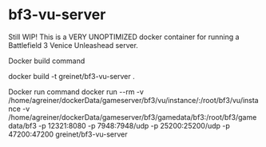 # bf3-vu-server
Still WIP! This is a VERY UNOPTIMIZED docker container for running a Battlefield 3 Venice Unleashead server.

Docker build command

  docker build -t greinet/bf3-vu-server .

Docker run command
  docker run --rm -v /home/agreiner/dockerData/gameserver/bf3/vu/instance/:/root/bf3/vu/instance -v /home/agreiner/dockerData/gameserver/bf3/gamedata/bf3:/root/bf3/gamedata/bf3 -p 12321:8080 -p 7948:7948/udp -p 25200:25200/udp -p 47200:47200 greinet/bf3-vu-server
